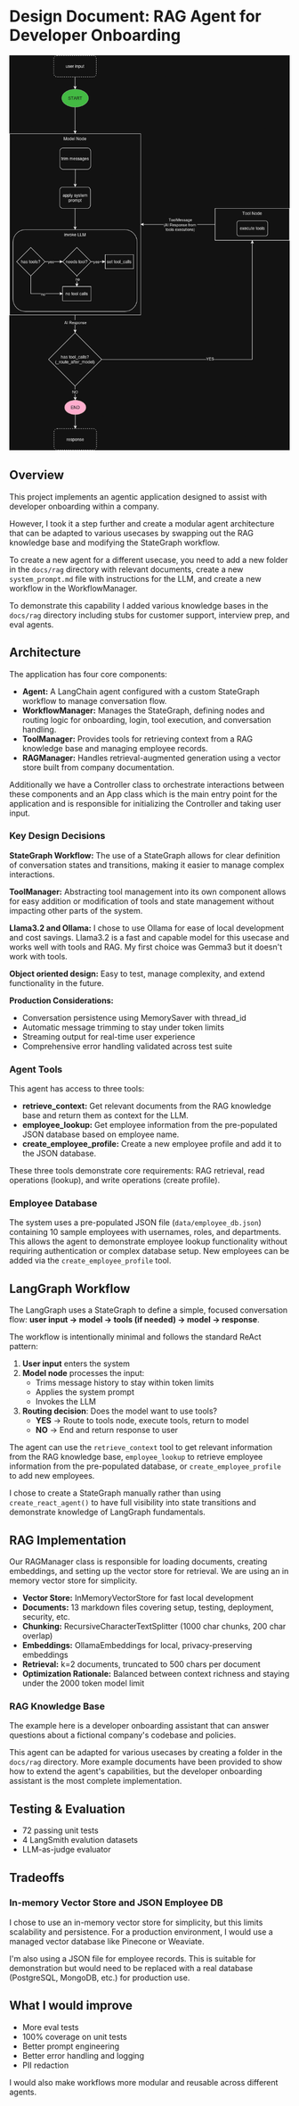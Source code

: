 # Design Document: RAG Agent for Developer Onboarding

[![Architecture Diagram](agent_workflow_diagram.drawio.png)](agent_workflow_diagram.drawio.png)

## Overview

This project implements an agentic application designed to assist with developer onboarding within a company.

However, I took it a step further and create a modular agent architecture that can be adapted to various usecases by swapping out the RAG knowledge base and modifying the StateGraph workflow.

To create a new agent for a different usecase, you need to add a new folder in the `docs/rag` directory with relevant documents, create a new `system_prompt.md` file with instructions for the LLM, and create a new workflow in the WorkflowManager.

To demonstrate this capability I added various knowledge bases in the `docs/rag` directory including stubs for customer support, interview prep, and eval agents. 

## Architecture

The application has four core components:

- **Agent:** A LangChain agent configured with a custom StateGraph workflow to manage conversation flow.
- **WorkflowManager:** Manages the StateGraph, defining nodes and routing logic for onboarding,
    login, tool execution, and conversation handling.
- **ToolManager:** Provides tools for retrieving context from a RAG knowledge base and managing employee records.
- **RAGManager:** Handles retrieval-augmented generation using a vector store built from company documentation.

Additionally we have a Controller class to orchestrate interactions between these components and an App class which is the main entry point for the application and is responsible for initializing the Controller and taking user input.

### Key Design Decisions

**StateGraph Workflow:** The use of a StateGraph allows for clear definition of conversation states and transitions, making it easier to manage complex interactions.

**ToolManager:** Abstracting tool management into its own component allows for easy addition or modification of tools and state management without impacting other parts of the system.

**Llama3.2 and Ollama:** I chose to use Ollama for ease of local development and cost savings. Llama3.2 is a fast and capable model for this usecase and works well with tools and RAG. My first choice was Gemma3 but it doesn't work with tools.

**Object oriented design:** Easy to test, manage complexity, and extend functionality in the future.

**Production Considerations:** 
- Conversation persistence using MemorySaver with thread_id
- Automatic message trimming to stay under token limits
- Streaming output for real-time user experience
- Comprehensive error handling validated across test suite

### Agent Tools

This agent has access to three tools:

- **retrieve_context:** Get relevant documents from the RAG knowledge base and return them as context for the LLM.
- **employee_lookup:** Get employee information from the pre-populated JSON database based on employee name. 
- **create_employee_profile:** Create a new employee profile and add it to the JSON database.

These three tools demonstrate core requirements: RAG retrieval, read operations (lookup), and write operations (create profile).

### Employee Database

The system uses a pre-populated JSON file (`data/employee_db.json`) containing 10 sample employees with usernames, roles, and departments. This allows the agent to demonstrate employee lookup functionality without requiring authentication or complex database setup. New employees can be added via the `create_employee_profile` tool.

## LangGraph Workflow

The LangGraph uses a StateGraph to define a simple, focused conversation flow: **user input → model → tools (if needed) → model → response**. 

The workflow is intentionally minimal and follows the standard ReAct pattern:

1. **User input** enters the system
2. **Model node** processes the input:
   - Trims message history to stay within token limits
   - Applies the system prompt
   - Invokes the LLM
3. **Routing decision**: Does the model want to use tools?
   - **YES** → Route to tools node, execute tools, return to model
   - **NO** → End and return response to user

The agent can use the `retrieve_context` tool to get relevant information from the RAG knowledge base, `employee_lookup` to retrieve employee information from the pre-populated database, or `create_employee_profile` to add new employees.

I chose to create a StateGraph manually rather than using `create_react_agent()` to have full visibility into state transitions and demonstrate knowledge of LangGraph fundamentals.

## RAG Implementation

Our RAGManager class is responsible for loading documents, creating embeddings, and setting up the vector store for retrieval. We are using an in memory vector store for simplicity. 

- **Vector Store:** InMemoryVectorStore for fast local development
- **Documents:** 13 markdown files covering setup, testing, deployment, security, etc.
- **Chunking:** RecursiveCharacterTextSplitter (1000 char chunks, 200 char overlap)
- **Embeddings:** OllamaEmbeddings for local, privacy-preserving embeddings
- **Retrieval:** k=2 documents, truncated to 500 chars per document
- **Optimization Rationale:** Balanced between context richness and staying under the 2000 token model limit


### RAG Knowledge Base

The example here is a developer onboarding assistant that can answer questions about a fictional company's codebase and policies.

This agent can be adapted for various usecases by creating a folder in the `docs/rag` directory. More example documents have been provided to show how to extend the agent's capabilities, but the developer onboarding assistant is the most complete implementation.

## Testing & Evaluation

- 72 passing unit tests
- 4 LangSmith evalution datasets
- LLM-as-judge evaluator

## Tradeoffs

### In-memory Vector Store and JSON Employee DB

I chose to use an in-memory vector store for simplicity, but this limits scalability and persistence. For a production environment, I would use a managed vector database like Pinecone or Weaviate.

I'm also using a JSON file for employee records. This is suitable for demonstration but would need to be replaced with a real database (PostgreSQL, MongoDB, etc.) for production use.

## What I would improve

- More eval tests
- 100% coverage on unit tests
- Better prompt engineering
- Better error handling and logging
- PII redaction

I would also make workflows more modular and reusable across different agents.
